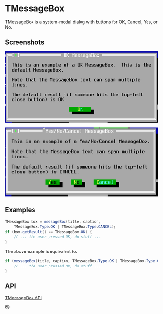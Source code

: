 TMessageBox
===========

TMessageBox is a system-modal dialog with buttons for OK, Cancel, Yes, or No.

Screenshots
-----------

![messagebox_1](uploads/d869bda995331fd9c814c70fdc43203f/messagebox_1.png)

![messagebox_2](uploads/6ba07a232dc62648b2f2d9f15888c237/messagebox_2.png)

Examples
--------

```Java
TMessageBox box = messageBox(title, caption,
    TMessageBox.Type.OK | TMessageBox.Type.CANCEL);
if (box.getResult() == TMessageBox.OK) {
    // ... the user pressed OK, do stuff ...
}
```

The above example is equivalent to:

```Java
if (messageBox(title, caption, TMessageBox.Type.OK | TMessageBox.Type.CANCEL).isOk()) {
    // ... the user pressed OK, do stuff ...
}
```

API
---

[TMessageBox API](https://jexer.sourceforge.io/apidocs/api/jexer/TMessageBox.html)

😻